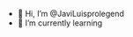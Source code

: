 - 👋 Hi, I’m @JaviLuisprolegend
- 🌱 I’m currently learning 

<!---
JaviLuisprolegend/JaviLuisprolegend is a ✨ special ✨ repository because its `README.md` (this file) appears on your GitHub profile.
You can click the Preview link to take a look at your changes.
--->
